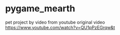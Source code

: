 # pygame_mearth
pet project by video from youtube
original video https://www.youtube.com/watch?v=QU1pPzEGrqw&t
